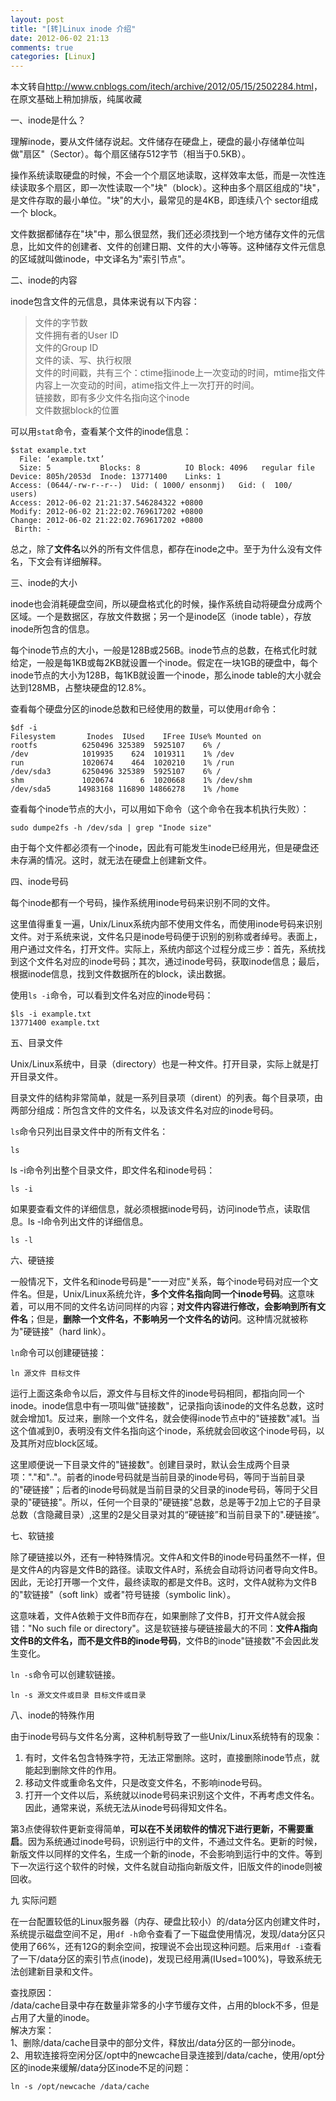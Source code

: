 ```yaml
---
layout: post
title: "[转]Linux inode 介绍"
date: 2012-06-02 21:13
comments: true
categories: [Linux]
---
```

本文转自<http://www.cnblogs.com/itech/archive/2012/05/15/2502284.html>，在原文基础上稍加排版，纯属收藏

一、inode是什么？

理解inode，要从文件储存说起。文件储存在硬盘上，硬盘的最小存储单位叫做"扇区"（Sector）。每个扇区储存512字节（相当于0.5KB）。

操作系统读取硬盘的时候，不会一个个扇区地读取，这样效率太低，而是一次性连续读取多个扇区，即一次性读取一个"块"（block）。这种由多个扇区组成的"块"，是文件存取的最小单位。"块"的大小，最常见的是4KB，即连续八个 sector组成一个 block。
 
文件数据都储存在"块"中，那么很显然，我们还必须找到一个地方储存文件的元信息，比如文件的创建者、文件的创建日期、文件的大小等等。这种储存文件元信息的区域就叫做inode，中文译名为"索引节点"。
<!--more--> 
二、inode的内容

inode包含文件的元信息，具体来说有以下内容：
> 文件的字节数  
> 文件拥有者的User ID  
> 文件的Group ID  
> 文件的读、写、执行权限  
> 文件的时间戳，共有三个：ctime指inode上一次变动的时间，mtime指文件内容上一次变动的时间，atime指文件上一次打开的时间。  
> 链接数，即有多少文件名指向这个inode  
> 文件数据block的位置
 
可以用`stat`命令，查看某个文件的inode信息：

    $stat example.txt 
      File: ‘example.txt’
      Size: 5         	Blocks: 8          IO Block: 4096   regular file
    Device: 805h/2053d	Inode: 13771400    Links: 1
    Access: (0644/-rw-r--r--)  Uid: ( 1000/ ensonmj)   Gid: (  100/   users)
    Access: 2012-06-02 21:21:37.546284322 +0800
    Modify: 2012-06-02 21:22:02.769617202 +0800
    Change: 2012-06-02 21:22:02.769617202 +0800
     Birth: -

总之，除了**文件名**以外的所有文件信息，都存在inode之中。至于为什么没有文件名，下文会有详细解释。
 
三、inode的大小

inode也会消耗硬盘空间，所以硬盘格式化的时候，操作系统自动将硬盘分成两个区域。一个是数据区，存放文件数据；另一个是inode区（inode table），存放inode所包含的信息。

每个inode节点的大小，一般是128B或256B。inode节点的总数，在格式化时就给定，一般是每1KB或每2KB就设置一个inode。假定在一块1GB的硬盘中，每个inode节点的大小为128B，每1KB就设置一个inode，那么inode table的大小就会达到128MB，占整块硬盘的12.8%。
 
查看每个硬盘分区的inode总数和已经使用的数量，可以使用`df`命令：

    $df -i
    Filesystem       Inodes  IUsed    IFree IUse% Mounted on
    rootfs          6250496 325389  5925107    6% /
    /dev            1019935    624  1019311    1% /dev
    run             1020674    464  1020210    1% /run
    /dev/sda3       6250496 325389  5925107    6% /
    shm             1020674      6  1020668    1% /dev/shm
    /dev/sda5      14983168 116890 14866278    1% /home

查看每个inode节点的大小，可以用如下命令（这个命令在我本机执行失败）：

    sudo dumpe2fs -h /dev/sda | grep "Inode size"

由于每个文件都必须有一个inode，因此有可能发生inode已经用光，但是硬盘还未存满的情况。这时，就无法在硬盘上创建新文件。
 
四、inode号码

每个inode都有一个号码，操作系统用inode号码来识别不同的文件。
 
这里值得重复一遍，Unix/Linux系统内部不使用文件名，而使用inode号码来识别文件。对于系统来说，文件名只是inode号码便于识别的别称或者绰号。表面上，用户通过文件名，打开文件。实际上，系统内部这个过程分成三步：首先，系统找到这个文件名对应的inode号码；其次，通过inode号码，获取inode信息；最后，根据inode信息，找到文件数据所在的block，读出数据。 

使用`ls -i`命令，可以看到文件名对应的inode号码：

    $ls -i example.txt 
    13771400 example.txt
 
五、目录文件

Unix/Linux系统中，目录（directory）也是一种文件。打开目录，实际上就是打开目录文件。
 
目录文件的结构非常简单，就是一系列目录项（dirent）的列表。每个目录项，由两部分组成：所包含文件的文件名，以及该文件名对应的inode号码。
 
`ls`命令只列出目录文件中的所有文件名：

    ls

ls -i命令列出整个目录文件，即文件名和inode号码：

    ls -i

如果要查看文件的详细信息，就必须根据inode号码，访问inode节点，读取信息。ls -l命令列出文件的详细信息。

    ls -l
 
六、硬链接

一般情况下，文件名和inode号码是"一一对应"关系，每个inode号码对应一个文件名。但是，Unix/Linux系统允许，**多个文件名指向同一个inode号码**。这意味着，可以用不同的文件名访问同样的内容；**对文件内容进行修改，会影响到所有文件名**；但是，**删除一个文件名，不影响另一个文件名的访问**。这种情况就被称为"硬链接"（hard link）。 

`ln`命令可以创建硬链接：

    ln 源文件 目标文件

运行上面这条命令以后，源文件与目标文件的inode号码相同，都指向同一个inode。inode信息中有一项叫做"链接数"，记录指向该inode的文件名总数，这时就会增加1。反过来，删除一个文件名，就会使得inode节点中的"链接数"减1。当这个值减到0，表明没有文件名指向这个inode，系统就会回收这个inode号码，以及其所对应block区域。
 
这里顺便说一下目录文件的"链接数"。创建目录时，默认会生成两个目录项："."和".."。前者的inode号码就是当前目录的inode号码，等同于当前目录的"硬链接"；后者的inode号码就是当前目录的父目录的inode号码，等同于父目录的"硬链接"。所以，任何一个目录的"硬链接"总数，总是等于2加上它的子目录总数（含隐藏目录）,这里的2是父目录对其的“硬链接”和当前目录下的".硬链接“。
 
七、软链接

除了硬链接以外，还有一种特殊情况。文件A和文件B的inode号码虽然不一样，但是文件A的内容是文件B的路径。读取文件A时，系统会自动将访问者导向文件B。因此，无论打开哪一个文件，最终读取的都是文件B。这时，文件A就称为文件B的"软链接"（soft link）或者"符号链接（symbolic link）。
 
这意味着，文件A依赖于文件B而存在，如果删除了文件B，打开文件A就会报错："No such file or directory"。这是软链接与硬链接最大的不同：**文件A指向文件B的文件名，而不是文件B的inode号码**，文件B的inode"链接数"不会因此发生变化。
 
`ln -s`命令可以创建软链接。

    ln -s 源文文件或目录 目标文件或目录
 
八、inode的特殊作用

由于inode号码与文件名分离，这种机制导致了一些Unix/Linux系统特有的现象：

1. 有时，文件名包含特殊字符，无法正常删除。这时，直接删除inode节点，就能起到删除文件的作用。  
2. 移动文件或重命名文件，只是改变文件名，不影响inode号码。  
3. 打开一个文件以后，系统就以inode号码来识别这个文件，不再考虑文件名。因此，通常来说，系统无法从inode号码得知文件名。

第3点使得软件更新变得简单，**可以在不关闭软件的情况下进行更新，不需要重启**。因为系统通过inode号码，识别运行中的文件，不通过文件名。更新的时候，新版文件以同样的文件名，生成一个新的inode，不会影响到运行中的文件。等到下一次运行这个软件的时候，文件名就自动指向新版文件，旧版文件的inode则被回收。 

九 实际问题

在一台配置较低的Linux服务器（内存、硬盘比较小）的/data分区内创建文件时，系统提示磁盘空间不足，用`df -h`命令查看了一下磁盘使用情况，发现/data分区只使用了66%，还有12G的剩余空间，按理说不会出现这种问题。后来用`df -i`查看了一下/data分区的索引节点(inode)，发现已经用满(IUsed=100%)，导致系统无法创建新目录和文件。
 
查找原因：  
/data/cache目录中存在数量非常多的小字节缓存文件，占用的block不多，但是占用了大量的inode。   
解决方案：  
1、删除/data/cache目录中的部分文件，释放出/data分区的一部分inode。  
2、用软连接将空闲分区/opt中的newcache目录连接到/data/cache，使用/opt分区的inode来缓解/data分区inode不足的问题：

    ln -s /opt/newcache /data/cache 